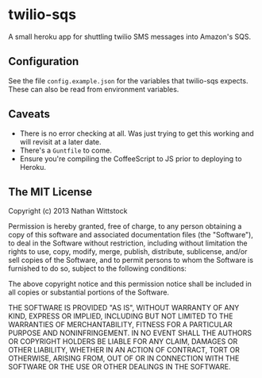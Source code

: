 twilio-sqs
==========

A small heroku app for shuttling twilio SMS messages into Amazon's SQS.

Configuration
-------------

See the file `config.example.json` for the variables that twilio-sqs expects. 
These can also be read from environment variables.

Caveats
-------

- There is no error checking at all. Was just trying to get this working and 
will revisit at a later date. 
- There's a `Guntfile` to come.
- Ensure you're compiling the CoffeeScript to JS prior to deploying to Heroku.

The MIT License
---------------

Copyright (c) 2013 Nathan Wittstock

Permission is hereby granted, free of charge, to any person obtaining a copy of
this software and associated documentation files (the "Software"), to deal in
the Software without restriction, including without limitation the rights to
use, copy, modify, merge, publish, distribute, sublicense, and/or sell copies of
the Software, and to permit persons to whom the Software is furnished to do so,
subject to the following conditions:

The above copyright notice and this permission notice shall be included in all
copies or substantial portions of the Software.

THE SOFTWARE IS PROVIDED "AS IS", WITHOUT WARRANTY OF ANY KIND, EXPRESS OR
IMPLIED, INCLUDING BUT NOT LIMITED TO THE WARRANTIES OF MERCHANTABILITY, FITNESS
FOR A PARTICULAR PURPOSE AND NONINFRINGEMENT. IN NO EVENT SHALL THE AUTHORS OR
COPYRIGHT HOLDERS BE LIABLE FOR ANY CLAIM, DAMAGES OR OTHER LIABILITY, WHETHER
IN AN ACTION OF CONTRACT, TORT OR OTHERWISE, ARISING FROM, OUT OF OR IN
CONNECTION WITH THE SOFTWARE OR THE USE OR OTHER DEALINGS IN THE SOFTWARE.
